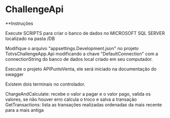 # ChallengeApi
**Instruções

Execute SCRIPTS para criar o banco de dados no MICROSOFT SQL SERVER localizado na pasta /DB

Modifique o arquivo "appsettings.Development.json" no projeto TotvsChallengeApp.Api modificando a chave "DefaultConnection" com a connectionString do banco de dados local criado em seu computador.

Execute o projeto APIPuntoVenta, ele será iniciado na documentação do swagger

Existem dois terminais no controlador.

ChargeAndCalculate: recebe o valor a pagar e o valor pago, valida os valores, se não houver erro calcula o troco e salva a transação
GetTransactions: lista as transações realizadas ordenadas da mais recente para a mais antiga